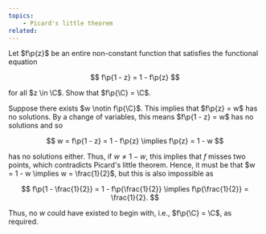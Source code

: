 ```yaml
---
topics:
    - Picard's little theorem
related:
---
```


<problem>

Let $f\p{z}$ be an entire non-constant function that satisfies the functional equation

$$
f\p{1 - z} = 1 - f\p{z}
$$

for all $z \in \C$. Show that $f\p{\C} = \C$.

</problem>

<solution>

Suppose there exists $w \notin f\p{\C}$. This implies that $f\p{z} = w$ has no solutions. By a change of variables, this means $f\p{1 - z} = w$ has no solutions and so

$$
w = f\p{1 - z} = 1 - f\p{z} \implies f\p{z} = 1 - w
$$

has no solutions either. Thus, if $w \neq 1 - w$, this implies that $f$ misses two points, which contradicts Picard's little theorem. Hence, it must be that $w = 1 - w \implies w = \frac{1}{2}$, but this is also impossible as

$$
f\p{1 - \frac{1}{2}} = 1 - f\p{\frac{1}{2}}
\implies f\p{\frac{1}{2}} = \frac{1}{2}.
$$

Thus, no $w$ could have existed to begin with, i.e., $f\p{\C} = \C$, as required.

</solution>
